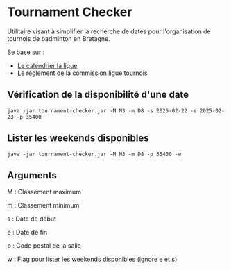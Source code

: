 # Tournament Checker

Utilitaire visant à simplifier la recherche de dates pour l'organisation de tournois de badminton en Bretagne.

Se base sur :
- [Le calendrier la ligue](https://bretagnebadminton.com/index.php/competitions/49-informations-competitions/1122-calendrier-des-competitions)
- [Le réglement de la commission ligue tournois](https://bretagnebadminton.com/index.php/competitions/49-informations-competitions/1295-tournois)

## Vérification de la disponibilité d'une date

`java -jar tournament-checker.jar -M N3 -m D8 -s 2025-02-22 -e 2025-02-23 -p 35400`

## Lister les weekends disponibles

`java -jar tournament-checker.jar -M N3 -m D8 -p 35400 -w`

## Arguments

M : Classement maximum

m : Classement minimum

s : Date de début

e : Date de fin

p : Code postal de la salle

w : Flag pour lister les weekends disponibles (ignore e et s)
